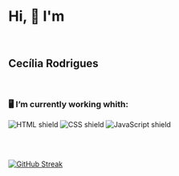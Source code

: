 ### <h1 align="left"> Hi, 👋  I'm</h1>

<!--
**cecilia-rds/cecilia-rds** is a ✨ _special_ ✨ repository because its `README.md` (this file) appears on your GitHub profile.

Here are some ideas to get you started:

- 🔭 I’m currently working on ...
- 🌱 I’m currently learning ...
- 👯 I’m looking to collaborate on ...
- 🤔 I’m looking for help with ...
- 💬 Ask me about ...
- 📫 How to reach me: ...
- 😄 Pronouns: ...
- ⚡ Fun fact: ...
-->

<br>
 
 <h2 align="left">Cecília Rodrigues</h2>
 
 <br>
 

### 🖥️ I’m currently working whith: 


 <img src="https://img.shields.io/badge/HTML5-E34F26?style=for-the-badge&logo=html5&logoColor=white" alt="HTML shield"> <img src="https://img.shields.io/badge/CSS3-1572B6?style=for-the-badge&logo=css3&logoColor=white" alt="CSS shield"> <img src="https://img.shields.io/badge/JavaScript-F7DF1E?style=for-the-badge&logo=javascript&logoColor=black" alt="JavaScript shield">


<br></br>

[![GitHub Streak](http://github-readme-streak-stats.herokuapp.com?user=cecilia-rds&theme=tokyonight)](https://git.io/streak-stats)



